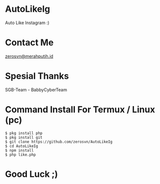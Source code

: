 # AutoLikeIg
Auto Like Instagram :)
# Contact Me
zerosvn@merahputih.id
# Spesial Thanks
SGB-Team - BabbyCyberTeam
# Command Install For Termux / Linux (pc)
```
$ pkg install php
$ pkg install git
$ git clone https://github.com/zerosvn/AutoLikeIg
$ cd AutoLikeIg
$ npm install
$ php like.php
```
# Good Luck ;)
